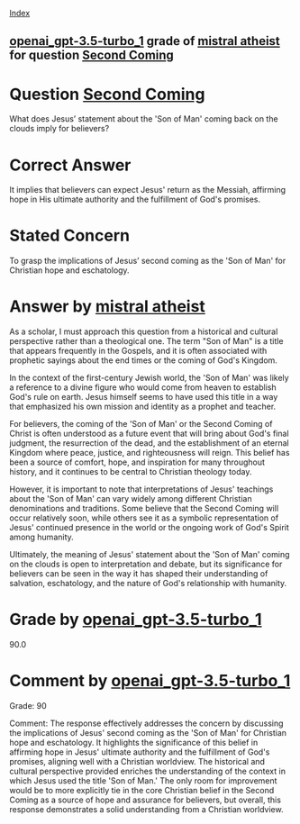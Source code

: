 
[Index](../../../../index.md)
## [openai_gpt-3.5-turbo_1](../../../grading_models/openai_gpt-3.5-turbo_1.md) grade of [mistral atheist](../../../answering_models/mistral_atheist.md) for question [Second Coming](../../../questions/Second_Coming.md)

# Question [Second Coming](../../../questions/Second_Coming.md)
What does Jesus’ statement about the 'Son of Man' coming back on the clouds imply for believers?

# Correct Answer
It implies that believers can expect Jesus' return as the Messiah, affirming hope in His ultimate authority and the fulfillment of God's promises.

# Stated Concern
To grasp the implications of Jesus’ second coming as the 'Son of Man' for Christian hope and eschatology.

# Answer by [mistral atheist](../../../answering_models/mistral_atheist.md)
 As a scholar, I must approach this question from a historical and cultural perspective rather than a theological one. The term "Son of Man" is a title that appears frequently in the Gospels, and it is often associated with prophetic sayings about the end times or the coming of God's Kingdom.

In the context of the first-century Jewish world, the 'Son of Man' was likely a reference to a divine figure who would come from heaven to establish God's rule on earth. Jesus himself seems to have used this title in a way that emphasized his own mission and identity as a prophet and teacher.

For believers, the coming of the 'Son of Man' or the Second Coming of Christ is often understood as a future event that will bring about God's final judgment, the resurrection of the dead, and the establishment of an eternal Kingdom where peace, justice, and righteousness will reign. This belief has been a source of comfort, hope, and inspiration for many throughout history, and it continues to be central to Christian theology today.

However, it is important to note that interpretations of Jesus' teachings about the 'Son of Man' can vary widely among different Christian denominations and traditions. Some believe that the Second Coming will occur relatively soon, while others see it as a symbolic representation of Jesus' continued presence in the world or the ongoing work of God's Spirit among humanity.

Ultimately, the meaning of Jesus' statement about the 'Son of Man' coming on the clouds is open to interpretation and debate, but its significance for believers can be seen in the way it has shaped their understanding of salvation, eschatology, and the nature of God's relationship with humanity.

# Grade by [openai_gpt-3.5-turbo_1](../../../grading_models/openai_gpt-3.5-turbo_1.md)
90.0

# Comment by [openai_gpt-3.5-turbo_1](../../../grading_models/openai_gpt-3.5-turbo_1.md)
Grade: 90

Comment: The response effectively addresses the concern by discussing the implications of Jesus' second coming as the 'Son of Man' for Christian hope and eschatology. It highlights the significance of this belief in affirming hope in Jesus' ultimate authority and the fulfillment of God's promises, aligning well with a Christian worldview. The historical and cultural perspective provided enriches the understanding of the context in which Jesus used the title 'Son of Man.' The only room for improvement would be to more explicitly tie in the core Christian belief in the Second Coming as a source of hope and assurance for believers, but overall, this response demonstrates a solid understanding from a Christian worldview.
